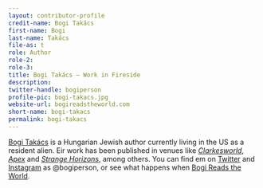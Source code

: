 ```yaml
---
layout: contributor-profile
credit-name: Bogi Takács
first-name: Bogi
last-name: Takács
file-as: t
role: Author
role-2:
role-3:
title: Bogi Takács — Work in Fireside
description:
twitter-handle: bogiperson
profile-pic: bogi-takacs.jpg
website-url: bogireadstheworld.com
short-name: bogi-takacs
permalink: bogi-takacs
---
```

[Bogi Takács](http://www.prezzey.net) is a Hungarian Jewish author currently living in the US as a resident alien. Eir work has been published in venues like [_Clarkesworld_](http://clarkesworldmagazine.com/author/Bogi%20Tak%C3%A1cs/), [_Apex_](http://www.apex-magazine.com/tag/bogi-takacs/) and  [_Strange Horizons_](http://strangehorizons.com/author/bogi-takacs/), among others. You can find em on [Twitter](https://www.twitter.com/bogiperson) and [Instagram](https://www.instagram.com/bogiperson/) as @bogiperson, or see what happens when [Bogi Reads the World](http://www.bogireadstheworld.com).
